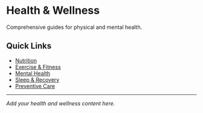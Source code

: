 # Health & Wellness

Comprehensive guides for physical and mental health.

## Quick Links

- [Nutrition](./nutrition)
- [Exercise & Fitness](./fitness)
- [Mental Health](./mental-health)
- [Sleep & Recovery](./sleep)
- [Preventive Care](./preventive-care)

---

*Add your health and wellness content here.*
